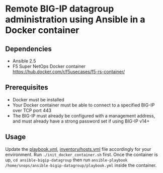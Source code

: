 # Remote BIG-IP datagroup administration using Ansible in a Docker container

## Dependencies
- Ansible 2.5
- F5 Super NetOps Docker container https://hub.docker.com/r/f5usecases/f5-rs-container/

## Prerequisites
- Docker must be installed
- Your Docker container must be able to connect to a specified BIG-IP over TCP port 443
- The BIG-IP must already be configured with a management address, and must already have a strong password set if using BIG-IP v14+

## Usage
Update the [playbook.yml](playbook.yml), [inventory/hosts.yml](inventory/hosts.yml) file accordingly for your environment. Run `./init_docker_container.sh` first. Once the container is up, `cd ansible-bigip-datagroup` then run `ansible-playbook /home/snops/ansible-bigip-datagroup/playbook.yml` inside the container.
